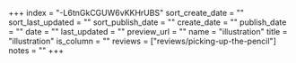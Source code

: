 +++
index = "-L6tnGkCGUW6vKKHrUBS"
sort_create_date = ""
sort_last_updated = ""
sort_publish_date = ""
create_date = ""
publish_date = ""
date = ""
last_updated = ""
preview_url = ""
name = "illustration"
title = "illustration"
is_column = ""
reviews = ["reviews/picking-up-the-pencil"]
notes = ""
+++

